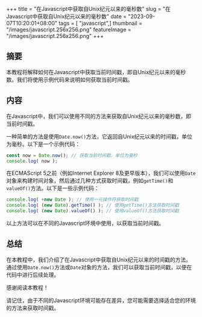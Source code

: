 +++
title = "在Javascript中获取自Unix纪元以来的毫秒数"
slug = "在Javascript中获取自Unix纪元以来的毫秒数"
date = "2023-09-07T10:20:01+08:00"
tags = [ "javascript",]
thumbnail = "/images/javascript.256x256.png"
featureImage = "/images/javascript.256x256.png"
+++


## 摘要

本教程将解释如何在Javascript中获取当前时间戳，即自Unix纪元以来的毫秒数。我们将使用示例代码来说明如何获取当前时间戳。

## 内容

在Javascript中，我们可以使用不同的方法来获取自Unix纪元以来的毫秒数，即当前时间戳。

一种简单的方法是使用`Date.now()`方法，它返回自Unix纪元以来的时间戳，单位为毫秒。以下是一个示例代码：

```javascript
const now = Date.now(); // 获取当前时间戳，单位为毫秒
console.log( now );
```

在ECMAScript 5之前（例如Internet Explorer 8及更早版本），我们可以使用`Date`对象来构建时间对象，然后通过几种方式获取时间戳，例如`getTime()`和`valueOf()`方法。以下是一些示例代码：

```javascript
console.log( +new Date ); // 使用一元操作符获取时间戳
console.log( (new Date).getTime() ); // 使用getTime()方法获取时间戳
console.log( (new Date).valueOf() ); // 使用valueOf()方法获取时间戳
```

以上方法可以在不同的Javascript环境中使用，以获取当前时间戳。

## 总结

在本教程中，我们介绍了在Javascript中获取自Unix纪元以来的时间戳的方法。通过使用`Date.now()`方法或`Date`对象的方法，我们可以获取当前时间戳，以便在代码中进行后续处理。

感谢阅读本教程！

请记住，由于不同的Javascript环境可能存在差异，您可能需要选择适合您的环境的方法来获取时间戳。


